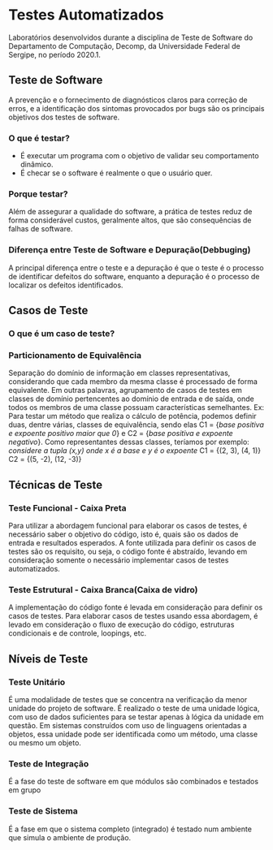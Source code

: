 # Testes Automatizados
Laboratórios desenvolvidos durante a disciplina de Teste de Software do Departamento de Computação, Decomp, da Universidade Federal de Sergipe, no período 2020.1.

## Teste de Software
A prevenção e o fornecimento de diagnósticos claros para correção de erros, e a identificação dos sintomas provocados por bugs são os principais objetivos dos testes de software. 

### O que é testar?
- É executar um programa com o objetivo de validar seu comportamento dinâmico.
- É checar se o software é realmente o que o usuário quer.

### Porque testar?
Além de assegurar a qualidade do software, a prática de testes reduz de forma considerável custos, geralmente altos, que são consequências de falhas de software.

### Diferença entre Teste de Software e Depuração(Debbuging)
A principal diferença entre o teste e a depuração é que o teste é o processo de identificar defeitos do software, enquanto a depuração é o processo de localizar os defeitos identificados.

## Casos de Teste
### O que é um caso de teste?
### Particionamento de Equivalência
Separação do domínio de informação em classes representativas, considerando que cada membro da mesma classe é processado de forma equivalente. Em outras palavras, agrupamento de casos de testes em classes de domínio pertencentes ao domínio de entrada e de saída, onde todos os membros de uma classe possuam características semelhantes.
Ex: Para testar um método que realiza o cálculo de potência, podemos definir duas, dentre várias, classes de equivalência, sendo elas C1 = {*base positiva e expoente positivo maior que 0*} e C2 = {*base positiva e expoente negativo*}. Como representantes dessas classes, teríamos por exemplo:
*considere a tupla (x,y) onde x é a base e y é o expoente*
C1 = {(2, 3), (4, 1)}
C2 = {(5, -2), (12, -3)}

## Técnicas de Teste
### Teste Funcional - Caixa Preta
Para utilizar a abordagem funcional para elaborar os casos de testes, é necessário saber o objetivo do código, isto é, quais são os dados de entrada e resultados esperados.
A fonte utilizada para definir os casos de testes são os requisito, ou seja, o código fonte é abstraído, levando em consideração somente o necessário implementar casos de testes automatizados.

### Teste Estrutural - Caixa Branca(Caixa de vidro)
A implementação do código fonte é levada em consideração para definir os casos de testes.
Para elaborar casos de testes usando essa abordagem, é levado em consideração o fluxo de execução do código, estruturas condicionais e de controle, loopings, etc.

## Níveis de Teste
### Teste Unitário
É uma modalidade de testes que se concentra na verificação da menor unidade do projeto de software. É realizado o teste de uma unidade lógica, com uso de dados suficientes para se testar apenas à lógica da unidade em questão.
Em sistemas construídos com uso de linguagens orientadas a objetos, essa unidade pode ser identificada como um método, uma classe ou mesmo um objeto.
### Teste de Integração
É a fase do teste de software em que módulos são combinados e testados em grupo
### Teste de Sistema
É a fase em que o sistema completo (integrado) é testado num ambiente que simula o ambiente de produção.
